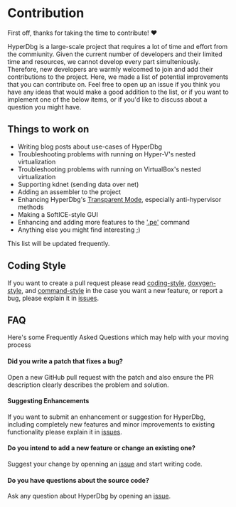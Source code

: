 # Contribution

First off, thanks for taking the time to contribute! ❤️

HyperDbg is a large-scale project that requires a lot of time and effort from the commiunity. Given the current number of developers and their limited time and resources, we cannot develop every part simulteniously. Therefore, new developers are warmly welcomed to join and add their contributions to the project. Here, we made a list of potential improvements that you can contribute on. Feel free to open up an issue if you think you have any ideas that would make a good addition to the list, or if you want to implement one of the below items, or if you'd like to discuss about a question you might have.

## Things to work on

- Writing blog posts about use-cases of HyperDbg
- Troubleshooting problems with running on Hyper-V's nested virtualization
- Troubleshooting problems with running on VirtualBox's nested virtualization
- Supporting kdnet (sending data over net)
- Adding an assembler to the project
- Enhancing HyperDbg's [Transparent Mode](https://docs.hyperdbg.org/using-hyperdbg/prerequisites/operation-modes#transparent-mode), especially anti-hypervisor methods
- Making a SoftICE-style GUI
- Enhancing and adding more features to the ['.pe'](https://docs.hyperdbg.org/commands/meta-commands/.pe) command
- Anything else you might find interesting ;)

This list will be updated frequently.

## Coding Style
If you want to create a pull request please read [coding-style](https://docs.hyperdbg.org/contribution/style-guide/coding-style), [doxygen-style](https://docs.hyperdbg.org/contribution/style-guide/doxygen-style), and [command-style](https://docs.hyperdbg.org/contribution/style-guide/command-style) in the case you want a new feature, or report a bug, please explain it in [issues](https://GitHub.com/HyperDbg/HyperDbg/issues/).

## FAQ
Here's some Frequently Asked Questions which may help with your moving process

#### Did you write a patch that fixes a bug?
Open a new GitHub pull request with the patch and also ensure the PR description clearly describes the problem and solution.

#### Suggesting Enhancements

If you want to submit an enhancement or suggestion for HyperDbg, including completely new features and minor improvements to existing functionality please explain it in [issues](https://GitHub.com/HyperDbg/HyperDbg/issues/).

#### Do you intend to add a new feature or change an existing one?
Suggest your change by openning an [issue](https://GitHub.com/HyperDbg/HyperDbg/issues/) and start writing code.

#### Do you have questions about the source code?
Ask any question about HyperDbg by opening an [issue](https://GitHub.com/HyperDbg/HyperDbg/issues/).
